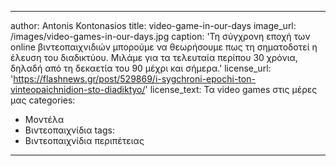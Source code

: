 ---
author: Antonis Kontonasios
title: video-game-in-our-days 
image_url: /images/video-games-in-our-days.jpg
caption: 'Τη σύγχρονη εποχή των online βιντεοπαιχνιδιών μπορούμε να θεωρήσουμε πως τη σηματοδοτεί η έλευση του διαδικτύου. Μιλάμε για τα τελευταία περίπου 30 χρόνια, δηλαδή από τη δεκαετία του 90 μέχρι και σήμερα.'
license_url: 'https://flashnews.gr/post/529869/i-sygchroni-epochi-ton-vinteopaichnidion-sto-diadiktyo/'
license_text: Τα video games στις μέρες μας
categories:
  - Μοντέλα 
  - Βιντεοπαιχνίδια
tags:
  - Βιντεοπαιχνίδια περιπέτειας 
  ---
